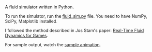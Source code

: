 A fluid simulator written in Python.

To run the simulator, run the [fluid\_sim.py](fluid\_sim.py) file. You need to have NumPy, SciPy, Matplotlib installed.

I followed the method described in Jos Stam's paper: [Real-Time Fluid Dynamics for Games](http://www.intpowertechcorp.com/GDC03.pdf).

For sample output, watch the [sample animation](animation.mp4).

